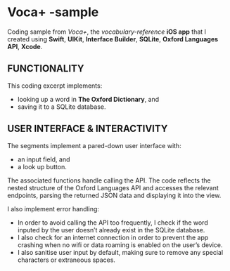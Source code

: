 # Voca+ -sample

Coding sample from *Voca+*, the *vocabulary-reference* **iOS app** that I created using **Swift**, **UIKit**, **Interface Builder**, **SQLite**, **Oxford Languages API**, **Xcode**. 

## FUNCTIONALITY 
This coding excerpt implements:
- looking up a word in **The Oxford Dictionary**, and 
- saving it to a SQLite database.

## USER INTERFACE & INTERACTIVITY
The segments implement a pared-down user interface with:
- an input field, and 
- a look up button. 

The associated functions handle calling the API. The code reflects the nested structure of the Oxford Languages API and accesses the relevant endpoints, parsing the returned JSON data and displaying it into the view. 

I also implement error handling:
- In order to avoid calling the API too frequently, I check if the word inputed by the user doesn’t already exist in the SQLite database. 
- I also check for an internet connection in order to prevent the app crashing when no wifi or data roaming is enabled on the user’s device. 
- I also sanitise user input by default, making sure to remove any special characters or extraneous spaces.
